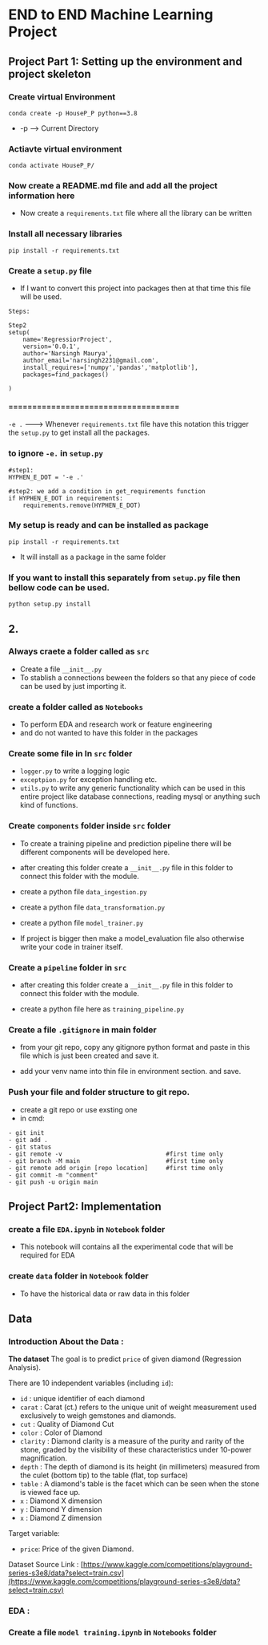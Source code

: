 # END to END Machine Learning Project

## Project Part 1: Setting up the environment and project skeleton

### Create virtual Environment
```
conda create -p HouseP_P python==3.8
```

- -p --> Current Directory

### Actiavte virtual environment
    conda activate HouseP_P/

### Now create a README.md file and add all the project information here

- Now create a `requirements.txt` file where all the library can be written 

### Install all necessary libraries

```
pip install -r requirements.txt
```
### Create a `setup.py` file
- If I want to convert this project into packages then at that time this file will be used.
```
Steps:

Step2
setup(
    name='RegressiorProject',
    version='0.0.1',
    author='Narsingh Maurya',
    author_email='narsingh2231@gmail.com',
    install_requires=['numpy','pandas','matplotlib'],
    packages=find_packages()

)

```

#### ====================================

`-e .` ---> Whenever `requirements.txt` file have this notation this trigger the `setup.py`
to get install all the packages.

### to ignore `-e.` in `setup.py`
```
#step1:
HYPHEN_E_DOT = '-e .'

#step2: we add a condition in get_requirements function
if HYPHEN_E_DOT in requirements:
    requirements.remove(HYPHEN_E_DOT)           
```

### My setup is ready and can be installed as package
```
pip install -r requirements.txt
```
- It will install as a package in the same folder 

### If you want to install this separately from `setup.py` file then bellow code can be used.
```
python setup.py install
``` 

## 2.

### Always craete a folder called as `src`
 - Create a file `__init__.py`
 - To stablish a connections beween the folders so that any piece of code can be used by just importing it.

### create a folder called as `Notebooks`
- To perform EDA and research work or feature engineering
- and do not wanted to have this folder in the packages


### Create some file in In `src` folder
- `logger.py` to write a logging logic
- `exceptpion.py` for exception handling etc.
- `utils.py` to write any generic functionality which can be used in this entire project like database connections, reading mysql or anything such kind of functions.


### Create  `components` folder inside `src` folder
- To create a training pipeline and prediction pipeline there will be different components will be developed here.
- after creating this folder create a     ```__init__.py``` file in this folder to connect this folder with the module.

- create a python file ```data_ingestion.py```
- create a python file ```data_transformation.py```
- create a python file ```model_trainer.py```
- If project is bigger then make a model_evaluation file also otherwise write your code in trainer itself.

### Create a `pipeline` folder in `src`
- after creating this folder create a     ```__init__.py``` file in this folder to connect this folder with the module.

- create a python file here as ```training_pipeline.py```

### Create a file `.gitignore` in main folder

- from your git repo, copy any gitignore python format and paste in this file which is just been created and save it.

- add your venv name into thin file in environment section. and save.

### Push your file and folder structure to git repo.
- create a git repo or use exsting one
- in cmd:
```
- git init
- git add .
- git status
- git remote -v                             #first time only
- git branch -M main                        #first time only
- git remote add origin [repo location]     #first time only
- git commit -m "comment"
- git push -u origin main
```

## Project Part2: Implementation

### create a file `EDA.ipynb` in `Notebook` folder
- This notebook will contains all the experimental code that will be required for EDA


### create `data` folder in `Notebook` folder
- To have the historical data or raw data in this folder

## Data

### Introduction About the Data :

**The dataset** The goal is to predict `price` of given diamond (Regression Analysis).

There are 10 independent variables (including `id`):

* `id` : unique identifier of each diamond
* `carat` : Carat (ct.) refers to the unique unit of weight measurement used exclusively to weigh gemstones and diamonds.
* `cut` : Quality of Diamond Cut
* `color` : Color of Diamond
* `clarity` : Diamond clarity is a measure of the purity and rarity of the stone, graded by the visibility of these characteristics under 10-power magnification.
* `depth` : The depth of diamond is its height (in millimeters) measured from the culet (bottom tip) to the table (flat, top surface)
* `table` : A diamond's table is the facet which can be seen when the stone is viewed face up.
* `x` : Diamond X dimension
* `y` : Diamond Y dimension
* `x` : Diamond Z dimension

Target variable:
* `price`: Price of the given Diamond.

Dataset Source Link :
[https://www.kaggle.com/competitions/playground-series-s3e8/data?select=train.csv](https://www.kaggle.com/competitions/playground-series-s3e8/data?select=train.csv)


### EDA : 



### Create a file `model training.ipynb` in `Notebooks` folder
    

